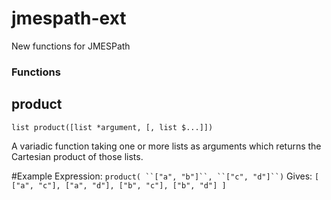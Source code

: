 # jmespath-ext
New functions for JMESPath

### Functions

## product

    list product([list *argument, [, list $...]])
    
A variadic function taking one or more lists as arguments which returns the Cartesian product of those lists.
    
#Example
Expression: `product( ``["a", "b"]``, ``["c", "d"]``)`
Gives: `[ ["a", "c"], ["a", "d"], ["b", "c"], ["b", "d"] ]`
